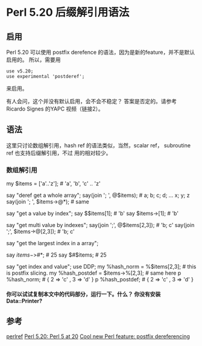 #  Perl 5.20 后缀解引用语法

## 启用 

Perl 5.20 可以使用 postfix derefence 的语法，因为是新的feature，并不是默认启用的。
所以，需要用

    use v5.20;
    use experimental 'postderef';

来启用。

有人会问，这个并没有默认启用，会不会不稳定？ 答案是否定的。请参考 Ricardo Signes 的YAPC 视频（链接2）。

##  语法

这里只讨论数组解引用，hash ref 的语法类似，当然，scalar ref， subroutine ref 也支持后缀解引用，不过
用的相对较少。

### 数组解引用


my $items = ['a'..'z']; # 'a', 'b', 'c' .. 'z'

say "deref get a whole array";
say(join '; ',   @$items); # a; b; c; d; ... x; y; z
say(join '; ',  $items->@*); # same

say "get a value by index";
say  $$items[1]; # 'b'
say  $items->[1]; # 'b'

say "get multi value by indexes";
say(join ';', @$items[2,3]); # 'b; c'
say(join ';', $items->@[2,3]); # 'b; c'

say "get the largest index in a array"; 

say $items->$#*; # 25
say $#$items; # 25


say "get index and value";
use DDP;
my %hash_norm = %$items[2,3]; # this is postfix slicing. 
my %hash_postdef = $items->%[2,3]; # same here
p %hash_norm; # { 2 => 'c' , 3 => 'd' }
p %hash_postdef; # { 2 => 'c' , 3 => 'd' }


#### 你可以试试复制本文中的代码部分，运行一下。什么？ 你没有安装Data::Printer?

## 参考

[perlref](https://metacpan.org/pod/distribution/perl/pod/perlref.pod)
[Perl 5.20: Perl 5 at 20](https://www.youtube.com/watch?v=D1LHFKGHceY)
[Cool new Perl feature: postfix dereferencing](http://perltricks.com/article/68/2014/2/13/Cool-new-Perl-feature--postfix-dereferencing)

